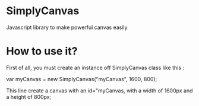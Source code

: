 SimplyCanvas
============

Javascript library to make powerful canvas easily

How to use it?
=============

First of all, you must create an instance off SimplyCanvas class like this : 
  
  var myCanvas = new SimplyCanvas("myCanvas", 1600, 800); 

This line create a canvas with an id="myCanvas, with a width of 1600px and a height of 800px;
